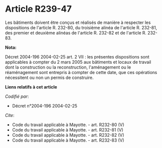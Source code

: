 # Article R239-47

Les bâtiments doivent être conçus et réalisés de manière à respecter les dispositions de l'article R. 232-80, du troisième
alinéa de l'article R. 232-81, des premier et deuxième alinéas de l'article R. 232-82 et de l'article R. 232-83.

**Nota:**

Décret 2004-196 2004-02-25 art. 2 VII : les présentes dispositions sont applicables à compter du 2 mars 2005 aux bâtiments et
locaux de travail dont la construction ou la reconstruction, l'aménagement ou le réaménagement sont entrepris à compter de
cette date, que ces opérations nécessitent ou non un permis de construire.

**Liens relatifs à cet article**

_Codifié par_:

  - Décret n°2004-196 2004-02-25

_Cite_:

  - Code du travail applicable à Mayotte. - art. R232-80 (V)
  - Code du travail applicable à Mayotte. - art. R232-81 (V)
  - Code du travail applicable à Mayotte. - art. R232-82 (V)
  - Code du travail applicable à Mayotte. - art. R232-83 (V)
